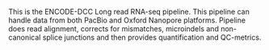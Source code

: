 This is the ENCODE-DCC Long read RNA-seq pipeline. This pipeline can handle data from both PacBio and Oxford Nanopore platforms. Pipeline does read alignment, corrects for mismatches, microindels and non-canonical splice junctions and then provides quantification and QC-metrics.
